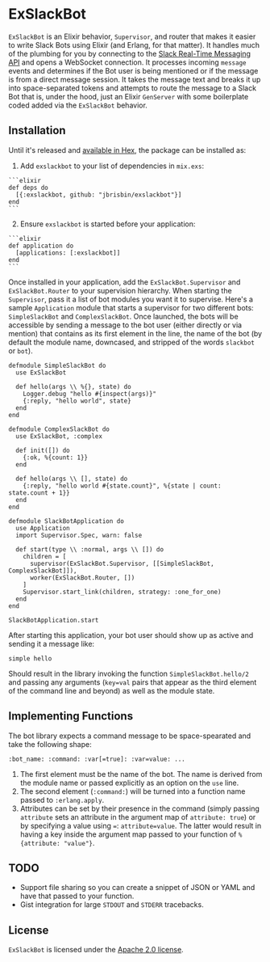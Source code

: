 # ExSlackBot

`ExSlackBot` is an Elixir behavior, `Supervisor`, and router that makes it easier to write Slack Bots using Elixir (and Erlang, for that matter). It handles much of the plumbing for you by connecting to the [Slack Real-Time Messaging API](https://api.slack.com/rtm) and opens a WebSocket connection. It processes incoming `message` events and determines if the Bot user is being mentioned or if the message is from a direct message session. It takes the message text and breaks it up into space-separated tokens and attempts to route the message to a Slack Bot that is, under the hood, just an Elixir `GenServer` with some boilerplate coded added via the `ExSlackBot` behavior.

## Installation

Until it's released and [available in Hex](https://hex.pm/docs/publish), the package can be installed as:

  1. Add `exslackbot` to your list of dependencies in `mix.exs`:

    ```elixir
    def deps do
      [{:exslackbot, github: "jbrisbin/exslackbot"}]
    end
    ```

  2. Ensure `exslackbot` is started before your application:

    ```elixir
    def application do
      [applications: [:exslackbot]]
    end
    ```

Once installed in your application, add the `ExSlackBot.Supervisor` and `ExSlackBot.Router` to your supervision hierarchy. When starting the `Supervisor`, pass it a list of bot modules you want it to supervise. Here's a sample `Application` module that starts a supervisor for two different bots: `SimpleSlackBot` and `ComplexSlackBot`. Once launched, the bots will be accessible by sending a message to the bot user (either directly or via mention) that contains as its first element in the line, the name of the bot (by default the module name, downcased, and stripped of the words `slackbot` or `bot`).

```
defmodule SimpleSlackBot do
  use ExSlackBot

  def hello(args \\ %{}, state) do
    Logger.debug "hello #{inspect(args)}"
    {:reply, "hello world", state}
  end
end

defmodule ComplexSlackBot do
  use ExSlackBot, :complex

  def init([]) do
    {:ok, %{count: 1}}
  end

  def hello(args \\ [], state) do
    {:reply, "hello world #{state.count}", %{state | count: state.count + 1}}
  end
end

defmodule SlackBotApplication do
  use Application
  import Supervisor.Spec, warn: false

  def start(type \\ :normal, args \\ []) do
    children = [
      supervisor(ExSlackBot.Supervisor, [[SimpleSlackBot, ComplexSlackBot]]),
      worker(ExSlackBot.Router, [])
    ]
    Supervisor.start_link(children, strategy: :one_for_one)
  end
end

SlackBotApplication.start
```

After starting this application, your bot user should show up as active and sending it a message like:

```
simple hello
```

Should result in the library invoking the function `SimpleSlackBot.hello/2` and passing any arguments (`key=val` pairs that appear as the third element of the command line and beyond) as well as the module state.

## Implementing Functions

The bot library expects a command message to be space-spearated and take the following shape:

```
:bot_name: :command: :var[=true]: :var=value: ...
```

1. The first element must be the name of the bot. The name is derived from the module name or passed explicitly as an option on the `use` line.
2. The second element (`:command:`) will be turned into a function name passed to `:erlang.apply`.
3. Attributes can be set by their presence in the command (simply passing `attribute` sets an attribute in the argument map of `attribute: true`) or by specifying a value using `=`: `attribute=value`. The latter would result in having a key inside the argument map passed to your function of `%{attribute: "value"}`.

## TODO

* Support file sharing so you can create a snippet of JSON or YAML and have that passed to your function.
* Gist integration for large `STDOUT` and `STDERR` tracebacks.

## License

`ExSlackBot` is licensed under the [Apache 2.0 license](https://www.apache.org/licenses/LICENSE-2.0).
